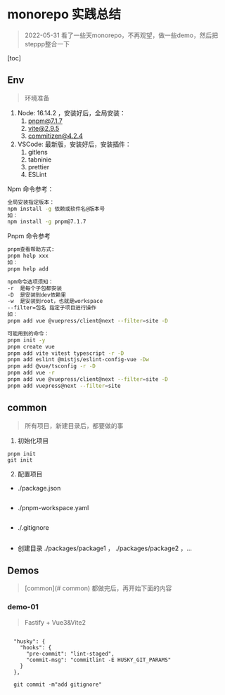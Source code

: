 # monorepo 实践总结

> 2022-05-31 看了一些天monorepo，不再观望，做一些demo，然后把steppp整合一下

[toc]



## Env

> 环境准备

1. Node: 16.14.2 ，安装好后，全局安装：
   1. pnpm@7.1.7
   2. vite@2.9.5
   3. commitizen@4.2.4
2. VSCode: 最新版，安装好后，安装插件：
   1. gitlens
   2. tabninie
   3. prettier
   4. ESLint



Npm 命令参考：

```sh
全局安装指定版本：
npm install -g 依赖或软件名@版本号
如：
npm install -g pnpm@7.1.7
```

Pnpm 命令参考

```sh
pnpm查看帮助方式:
pnpm help xxx
如：
pnpm help add

npm命令选项须知：
-r  是每个子包都安装
-D  是安装到dev依赖里
-w  是安装到root，也就是workspace
--filter=包名	指定子项目进行操作
如：
pnpm add vue @vuepress/client@next --filter=site -D

可能用到的命令：
pnpm init -y
pnpm create vue
pnpm add vite vitest typescript -r -D
pnpm add eslint @mistjs/eslint-config-vue -Dw
pnpm add @vue/tsconfig -r -D
pnpm add vue -r
pnpm add vue @vuepress/client@next --filter=site -D
pnpm add vuepress@next --filter=site
```



## common

> 所有项目，新建目录后，都要做的事

1. 初始化项目

```
pnpm init
git init
```

2. 配置项目

- ./package.json

```

```

- ./pnpm-workspace.yaml

```

```

- ./.gitignore

```

```

- 创建目录 ./packages/package1 ， ./packages/package2 ，...



## Demos

> [common](# common) 都做完后，再开始下面的内容

### demo-01

> Fastify + Vue3&Vite2

```

  "husky": {
    "hooks": {
      "pre-commit": "lint-staged",
      "commit-msg": "commitlint -E HUSKY_GIT_PARAMS"
    }
  },
  
  git commit -m"add gitignore"  
```















